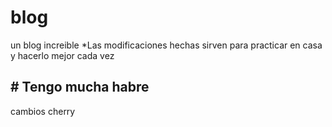 # blog
un blog increible 
*Las modificaciones hechas sirven para practicar en casa y hacerlo mejor cada vez

## # Tengo mucha habre

cambios cherry
